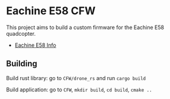 # Eachine E58 CFW

This project aims to build a custom firmware for the Eachine E58 quadcopter.

* [Eachine E58 Info](Docs/Info.md)


## Building

Build rust library: go to `CFW/drone_rs` and run `cargo build`

Build application: go to `CFW`, `mkdir build`, `cd build`, `cmake ..`
